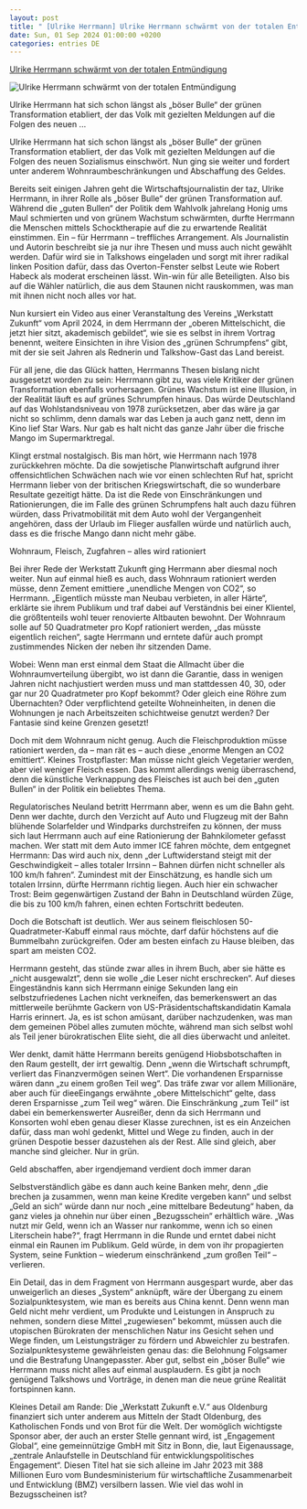 ```yaml
---
layout: post
title: " [Ulrike Herrmann] Ulrike Herrmann schwärmt von der totalen Entmündigung"
date: Sun, 01 Sep 2024 01:00:00 +0200
categories: entries DE
---
```

[Ulrike Herrmann schwärmt von der totalen Entmündigung](https://www.tichyseinblick.de/daili-es-sentials/ulrike-herrmann-totale-entmuendigung/)

![Ulrike Herrmann schwärmt von der totalen Entmündigung](https://www.tichyseinblick.de/wp-content/uploads/2023/02/imago0171315258h.jpg)

Ulrike Herrmann hat sich schon längst als „böser Bulle“ der grünen Transformation etabliert, der das Volk mit gezielten Meldungen auf die Folgen des neuen ...

Ulrike Herrmann hat sich schon längst als „böser Bulle“ der grünen Transformation etabliert, der das Volk mit gezielten Meldungen auf die Folgen des neuen Sozialismus einschwört. Nun ging sie weiter und fordert unter anderem Wohnraumbeschränkungen und Abschaffung des Geldes.

Bereits seit einigen Jahren geht die Wirtschaftsjournalistin der taz, Ulrike Herrmann, in ihrer Rolle als „böser Bulle“ der grünen Transformation auf. Während die „guten Bullen“ der Politik dem Wahlvolk jahrelang Honig ums Maul schmierten und von grünem Wachstum schwärmten, durfte Herrmann die Menschen mittels Schocktherapie auf die zu erwartende Realität einstimmen. Ein – für Herrmann – treffliches Arrangement. Als Journalistin und Autorin beschreibt sie ja nur ihre Thesen und muss auch nicht gewählt werden. Dafür wird sie in Talkshows eingeladen und sorgt mit ihrer radikal linken Position dafür, dass das Overton-Fenster selbst Leute wie Robert Habeck als moderat erscheinen lässt. Win-win für alle Beteiligten. Also bis auf die Wähler natürlich, die aus dem Staunen nicht rauskommen, was man mit ihnen nicht noch alles vor hat.

Nun kursiert ein Video aus einer Veranstaltung des Vereins „Werkstatt Zukunft“ vom April 2024, in dem Herrmann der „oberen Mittelschicht, die jetzt hier sitzt, akademisch gebildet“, wie sie es selbst in ihrem Vortrag benennt, weitere Einsichten in ihre Vision des „grünen Schrumpfens“ gibt, mit der sie seit Jahren als Rednerin und Talkshow-Gast das Land bereist.

Für all jene, die das Glück hatten, Herrmanns Thesen bislang nicht ausgesetzt worden zu sein: Herrmann gibt zu, was viele Kritiker der grünen Transformation ebenfalls vorhersagen. Grünes Wachstum ist eine Illusion, in der Realität läuft es auf grünes Schrumpfen hinaus. Das würde Deutschland auf das Wohlstandsniveau von 1978 zurücksetzen, aber das wäre ja gar nicht so schlimm, denn damals war das Leben ja auch ganz nett, denn im Kino lief Star Wars. Nur gab es halt nicht das ganze Jahr über die frische Mango im Supermarktregal.

Klingt erstmal nostalgisch. Bis man hört, wie Herrmann nach 1978 zurückkehren möchte. Da die sowjetische Planwirtschaft aufgrund ihrer offensichtlichen Schwächen nach wie vor einen schlechten Ruf hat, spricht Herrmann lieber von der britischen Kriegswirtschaft, die so wunderbare Resultate gezeitigt hätte. Da ist die Rede von Einschränkungen und Rationierungen, die im Falle des grünen Schrumpfens halt auch dazu führen würden, dass Privatmobilität mit dem Auto wohl der Vergangenheit angehören, dass der Urlaub im Flieger ausfallen würde und natürlich auch, dass es die frische Mango dann nicht mehr gäbe.

Wohnraum, Fleisch, Zugfahren – alles wird rationiert

Bei ihrer Rede der Werkstatt Zukunft ging Herrmann aber diesmal noch weiter. Nun auf einmal hieß es auch, dass Wohnraum rationiert werden müsse, denn Zement emittiere „unendliche Mengen von CO2“, so Herrmann. „Eigentlich müsste man Neubau verbieten, in aller Härte“, erklärte sie ihrem Publikum und traf dabei auf Verständnis bei einer Klientel, die größtenteils wohl teuer renovierte Altbauten bewohnt. Der Wohnraum solle auf 50 Quadratmeter pro Kopf rationiert werden, „das müsste eigentlich reichen“, sagte Herrmann und erntete dafür auch prompt zustimmendes Nicken der neben ihr sitzenden Dame.

Wobei: Wenn man erst einmal dem Staat die Allmacht über die Wohnraumverteilung übergibt, wo ist dann die Garantie, dass in wenigen Jahren nicht nachjustiert werden muss und man stattdessen 40, 30, oder gar nur 20 Quadratmeter pro Kopf bekommt? Oder gleich eine Röhre zum Übernachten? Oder verpflichtend geteilte Wohneinheiten, in denen die Wohnungen je nach Arbeitszeiten schichtweise genutzt werden? Der Fantasie sind keine Grenzen gesetzt!

Doch mit dem Wohnraum nicht genug. Auch die Fleischproduktion müsse rationiert werden, da – man rät es – auch diese „enorme Mengen an CO2 emittiert“. Kleines Trostpflaster: Man müsse nicht gleich Vegetarier werden, aber viel weniger Fleisch essen. Das kommt allerdings wenig überraschend, denn die künstliche Verknappung des Fleisches ist auch bei den „guten Bullen“ in der Politik ein beliebtes Thema.

Regulatorisches Neuland betritt Herrmann aber, wenn es um die Bahn geht. Denn wer dachte, durch den Verzicht auf Auto und Flugzeug mit der Bahn blühende Solarfelder und Windparks durchstreifen zu können, der muss sich laut Herrmann auch auf eine Rationierung der Bahnkilometer gefasst machen. Wer statt mit dem Auto immer ICE fahren möchte, dem entgegnet Herrmann: Das wird auch nix, denn „der Luftwiderstand steigt mit der Geschwindigkeit – alles totaler Irrsinn – Bahnen dürfen nicht schneller als 100 km/h fahren“. Zumindest mit der Einschätzung, es handle sich um totalen Irrsinn, dürfte Herrmann richtig liegen. Auch hier ein schwacher Trost: Beim gegenwärtigen Zustand der Bahn in Deutschland würden Züge, die bis zu 100 km/h fahren, einen echten Fortschritt bedeuten.

Doch die Botschaft ist deutlich. Wer aus seinem fleischlosen 50-Quadratmeter-Kabuff einmal raus möchte, darf dafür höchstens auf die Bummelbahn zurückgreifen. Oder am besten einfach zu Hause bleiben, das spart am meisten CO2.

Herrmann gesteht, das stünde zwar alles in ihrem Buch, aber sie hätte es „nicht ausgewalzt“, denn sie wolle „die Leser nicht erschrecken“. Auf dieses Eingeständnis kann sich Herrmann einige Sekunden lang ein selbstzufriedenes Lachen nicht verkneifen, das bemerkenswert an das mittlerweile berühmte Gackern von US-Präsidentschaftskandidatin Kamala Harris erinnert. Ja, es ist schon amüsant, darüber nachzudenken, was man dem gemeinen Pöbel alles zumuten möchte, während man sich selbst wohl als Teil jener bürokratischen Elite sieht, die all dies überwacht und anleitet.

Wer denkt, damit hätte Herrmann bereits genügend Hiobsbotschaften in den Raum gestellt, der irrt gewaltig. Denn „wenn die Wirtschaft schrumpft, verliert das Finanzvermögen seinen Wert“. Die vorhandenen Ersparnisse wären dann „zu einem großen Teil weg“. Das träfe zwar vor allem Millionäre, aber auch für dieeEingangs erwähnte „obere Mittelschicht“ gelte, dass deren Ersparnisse „zum Teil weg“ wären. Die Einschränkung „zum Teil“ ist dabei ein bemerkenswerter Ausreißer, denn da sich Herrmann und Konsorten wohl eben genau dieser Klasse zurechnen, ist es ein Anzeichen dafür, dass man wohl gedenkt, Mittel und Wege zu finden, auch in der grünen Despotie besser dazustehen als der Rest. Alle sind gleich, aber manche sind gleicher. Nur in grün.

Geld abschaffen, aber irgendjemand verdient doch immer daran

Selbstverständlich gäbe es dann auch keine Banken mehr, denn „die brechen ja zusammen, wenn man keine Kredite vergeben kann“ und selbst „Geld an sich“ würde dann nur noch „eine mittelbare Bedeutung“ haben, da ganz vieles ja ohnehin nur über einen „Bezugsschein“ erhältlich wäre. „Was nutzt mir Geld, wenn ich an Wasser nur rankomme, wenn ich so einen Literschein habe?“, fragt Herrmann in die Runde und erntet dabei nicht einmal ein Raunen im Publikum. Geld würde, in dem von ihr propagierten System, seine Funktion – wiederum einschränkend „zum großen Teil“ – verlieren.

Ein Detail, das in dem Fragment von Herrmann ausgespart wurde, aber das unweigerlich an dieses „System“ anknüpft, wäre der Übergang zu einem Sozialpunktesystem, wie man es bereits aus China kennt. Denn wenn man Geld nicht mehr verdient, um Produkte und Leistungen in Anspruch zu nehmen, sondern diese Mittel „zugewiesen“ bekommt, müssen auch die utopischen Bürokraten der menschlichen Natur ins Gesicht sehen und Wege finden, um Leistungsträger zu fördern und Abweichler zu bestrafen. Sozialpunktesysteme gewährleisten genau das: die Belohnung Folgsamer und die Bestrafung Unangepasster. Aber gut, selbst ein „böser Bulle“ wie Herrmann muss nicht alles auf einmal ausplaudern. Es gibt ja noch genügend Talkshows und Vorträge, in denen man die neue grüne Realität fortspinnen kann.

Kleines Detail am Rande: Die „Werkstatt Zukunft e.V.“ aus Oldenburg finanziert sich unter anderem aus Mitteln der Stadt Oldenburg, des Katholischen Fonds und von Brot für die Welt. Der womöglich wichtigste Sponsor aber, der auch an erster Stelle gennant wird, ist „Engagement Global“, eine gemeinnützige GmbH mit Sitz in Bonn, die, laut Eigenaussage, „zentrale Anlaufstelle in Deutschland für entwicklungspolitisches Engagement“. Diesen Titel hat sie sich alleine im Jahr 2023 mit 388 Millionen Euro vom Bundesministerium für wirtschaftliche Zusammenarbeit und Entwicklung (BMZ) versilbern lassen. Wie viel das wohl in Bezugsscheinen ist?

